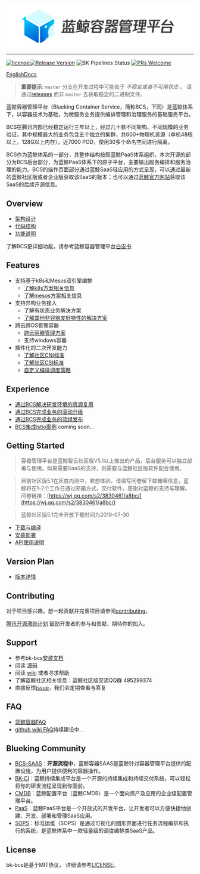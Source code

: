 ![蓝鲸容器管理平台.png](./docs/logo/bcs_zh.png)


---
[![license](https://img.shields.io/badge/license-mit-brightgreen.svg?style=flat)](https://github.com/Tencent/bk-bcs/blob/master/LICENSE)[![Release Version](https://img.shields.io/badge/release-1.13.x-brightgreen.svg)](https://github.com/Tencent/bk-bcs/releases) ![BK Pipelines Status](https://api.bkdevops.qq.com/process/api/external/pipelines/projects/bcs/p-c03c759b697f494ab14e01018eccb052/badge?X-DEVOPS-PROJECT-ID=bcs) [![PRs Welcome](https://img.shields.io/badge/PRs-welcome-brightgreen.svg)](https://github.com/Tencent/bk-bcs/pulls)              

[EnglishDocs](./README_en.md)

> **重要提示**: `master` 分支在开发过程中可能处于 *不稳定或者不可用状态* 。
> 请通过[releases](https://github.com/Tencent/bk-bcs/releases) 而非 `master` 去获取稳定的二进制文件。

蓝鲸容器管理平台（Blueking Container Service，简称BCS，下同）是蓝鲸体系下，以容器技术为基础，为微服务业务提供编排管理和治理服务的基础服务平台。

BCS在腾讯内部已经稳定运行三年以上，经过几十款不同架构、不同规模的业务验证，其中规模最大的业务包含五个独立的集群，共600+物理机资源（单机48核以上，128G以上内存），近7000 POD，使用30多个命名空间进行隔离。

BCS作为蓝鲸体系的一部分，其整体结构按照蓝鲸PaaS体系组织，本次开源的部分为BCS后台部分，为蓝鲸PaaS体系下的原子平台，主要输出服务编排和服务治理的能力。BCS的操作页面部分通过蓝鲸SaaS轻应用的方式呈现，可以通过最新的蓝鲸社区版或者企业版获取该SaaS的版本；也可以通过[蓝鲸官方网站](https://bk.tencent.com/)获取该SaaS的后续开源信息。

## Overview

* [架构设计](./docs/overview/architecture.md)
* [代码结构](./docs/overview/code_directory.md)
* [功能说明](./docs/overview/function.md)

了解BCS更详细功能，请参考蓝鲸容器管理平台[白皮书](https://docs.bk.tencent.com/bcs/)

## Features

* 支持基于k8s和Mesos双引擎编排
    * [了解k8s方案相关信息](https://kubernetes.io/zh/)
    * [了解mesos方案相关信息](./docs/features/mesos/基于mesos的容器编排.md)
* 支持异构业务接入
    * 了解有状态业务解决方案
    * [了解其他非容器友好特性的解决方案](./docs/features/mesos/基于mesos的服务编排.md)
* 跨云跨OS管理容器
    * [跨云容器管理方案](./docs/features/solutions/BCS跨云容器管理方案.md)
    * 支持windows容器
* 插件化的二次开发能力
    * [了解社区CNI标准](https://github.com/containernetworking/cni)
    * [了解社区CSI标准](https://github.com/container-storage-interface/spec/blob/master/spec.md)
    * [自定义编排调度策略](./docs/features/solutions/k8s-custom-scheduler.md)

## Experience

* [通过BCS解决研发环境的资源复用](./docs/features/practices/通过BCS解决研发环境的资源问题.md)
* [通过BCS完成业务的滚动升级](./docs/features/practices/rolling-update-howto.md)
* [通过BCS完成业务的蓝绿发布](./docs/features/practices/blue-green-deployment.md)
* [BCS集成istio案例](./docs/features/practices/istio.md) coming soon...

## Getting Started

> 容器管理平台是蓝鲸智云社区版V5.1以上推出的产品，后台服务可以独立部署与使用。如果需要SaaS的支持，则需要与蓝鲸社区版软件配合使用。

> 目前社区版5.1在灰度内测中，若想体验，请填写问卷留下邮箱等信息，蓝鲸将在1-2个工作日通过邮箱方式，交付软件。感谢对蓝鲸的支持与理解。
> 问卷链接：[https://wj.qq.com/s2/3830461/a8bc/](https://wj.qq.com/s2/3830461/a8bc/)

> 蓝鲸社区版5.1完全开放下载时间为2019-07-30

* [下载与编译](docs/install/source_compile.md)
* [安装部署](docs/install/deploy-guide.md)
* [API使用说明](./docs/apidoc/api.md)

## Version Plan

* [版本详情](./docs/version/README.md)

## Contributing

对于项目感兴趣，想一起贡献并完善项目请参阅[contributing](./CONTRIBUTING.md)。

[腾讯开源激励计划](https://opensource.tencent.com/contribution) 鼓励开发者的参与和贡献，期待你的加入。

## Support

* 参考bk-bcs[安装文档](docs/install/deploy-guide.md)
* 阅读 [源码](https://github.com/Tencent/bk-bcs)
* 阅读 [wiki](https://github.com/Tencent/bk-bcs/wiki) 或者寻求帮助
* 了解蓝鲸社区相关信息：蓝鲸社区版交流QQ群 495299374
* 直接反馈[issue](https://github.com/Tencent/bk-bcs/issues)，我们会定期查看与答复

## FAQ

* [蓝鲸容器FAQ](https://docs.bk.tencent.com/bcs/Container/FAQ/faq.html)
* [github wiki FAQ](https://github.com/Tencent/bk-bcs/wiki/FAQ)持续建设中...

## Blueking Community

- [BCS-SAAS](https://github.com/Tencent/bk-bcs-saas)：**开源流程中**，蓝鲸容器SAAS是蓝鲸针对容器管理平台提供的配置设施，为用户提供便利的容器操作。
- [BK-CI](https://github.com/Tencent/bk-ci)：蓝鲸持续集成平台是一个开源的持续集成和持续交付系统，可以轻松将你的研发流程呈现到你面前。
- [CMDB](https://github.com/Tencent/bk-cmdb)：蓝鲸配置平台（蓝鲸CMDB）是一个面向资产及应用的企业级配置管理平台。
- [PaaS](https://github.com/Tencent/bk-PaaS)：蓝鲸PaaS平台是一个开放式的开发平台，让开发者可以方便快捷地创建、开发、部署和管理SaaS应用。
- [SOPS](https://github.com/Tencent/bk-sops)：标准运维（SOPS）是通过可视化的图形界面进行任务流程编排和执行的系统，是蓝鲸体系中一款轻量级的调度编排类SaaS产品。

## License

bk-bcs是基于MIT协议， 详细请参考[LICENSE](./LICENSE.TXT)。
